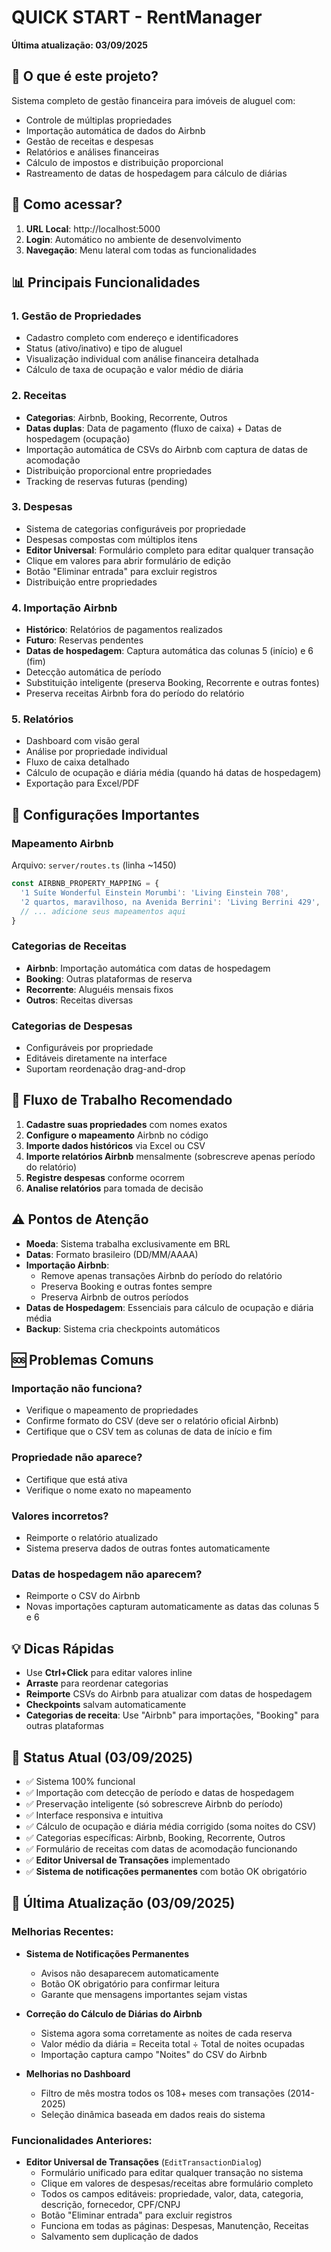 # QUICK START - RentManager
**Última atualização: 03/09/2025**

## 🎯 O que é este projeto?
Sistema completo de gestão financeira para imóveis de aluguel com:
- Controle de múltiplas propriedades
- Importação automática de dados do Airbnb
- Gestão de receitas e despesas  
- Relatórios e análises financeiras
- Cálculo de impostos e distribuição proporcional
- Rastreamento de datas de hospedagem para cálculo de diárias

## 🚀 Como acessar?
1. **URL Local**: http://localhost:5000
2. **Login**: Automático no ambiente de desenvolvimento
3. **Navegação**: Menu lateral com todas as funcionalidades

## 📊 Principais Funcionalidades

### 1. Gestão de Propriedades
- Cadastro completo com endereço e identificadores
- Status (ativo/inativo) e tipo de aluguel
- Visualização individual com análise financeira detalhada
- Cálculo de taxa de ocupação e valor médio de diária

### 2. Receitas
- **Categorias**: Airbnb, Booking, Recorrente, Outros
- **Datas duplas**: Data de pagamento (fluxo de caixa) + Datas de hospedagem (ocupação)
- Importação automática de CSVs do Airbnb com captura de datas de acomodação
- Distribuição proporcional entre propriedades
- Tracking de reservas futuras (pending)

### 3. Despesas
- Sistema de categorias configuráveis por propriedade
- Despesas compostas com múltiplos itens
- **Editor Universal**: Formulário completo para editar qualquer transação
- Clique em valores para abrir formulário de edição
- Botão "Eliminar entrada" para excluir registros
- Distribuição entre propriedades

### 4. Importação Airbnb
- **Histórico**: Relatórios de pagamentos realizados
- **Futuro**: Reservas pendentes
- **Datas de hospedagem**: Captura automática das colunas 5 (início) e 6 (fim)
- Detecção automática de período
- Substituição inteligente (preserva Booking, Recorrente e outras fontes)
- Preserva receitas Airbnb fora do período do relatório

### 5. Relatórios
- Dashboard com visão geral
- Análise por propriedade individual
- Fluxo de caixa detalhado
- Cálculo de ocupação e diária média (quando há datas de hospedagem)
- Exportação para Excel/PDF

## 🔧 Configurações Importantes

### Mapeamento Airbnb
Arquivo: `server/routes.ts` (linha ~1450)
```javascript
const AIRBNB_PROPERTY_MAPPING = {
  '1 Suíte Wonderful Einstein Morumbi': 'Living Einstein 708',
  '2 quartos, maravilhoso, na Avenida Berrini': 'Living Berrini 429',
  // ... adicione seus mapeamentos aqui
}
```

### Categorias de Receitas
- **Airbnb**: Importação automática com datas de hospedagem
- **Booking**: Outras plataformas de reserva
- **Recorrente**: Aluguéis mensais fixos
- **Outros**: Receitas diversas

### Categorias de Despesas
- Configuráveis por propriedade
- Editáveis diretamente na interface
- Suportam reordenação drag-and-drop

## 📝 Fluxo de Trabalho Recomendado

1. **Cadastre suas propriedades** com nomes exatos
2. **Configure o mapeamento** Airbnb no código
3. **Importe dados históricos** via Excel ou CSV
4. **Importe relatórios Airbnb** mensalmente (sobrescreve apenas período do relatório)
5. **Registre despesas** conforme ocorrem
6. **Analise relatórios** para tomada de decisão

## ⚠️ Pontos de Atenção

- **Moeda**: Sistema trabalha exclusivamente em BRL
- **Datas**: Formato brasileiro (DD/MM/AAAA)
- **Importação Airbnb**: 
  - Remove apenas transações Airbnb do período do relatório
  - Preserva Booking e outras fontes sempre
  - Preserva Airbnb de outros períodos
- **Datas de Hospedagem**: Essenciais para cálculo de ocupação e diária média
- **Backup**: Sistema cria checkpoints automáticos

## 🆘 Problemas Comuns

### Importação não funciona?
- Verifique o mapeamento de propriedades
- Confirme formato do CSV (deve ser o relatório oficial Airbnb)
- Certifique que o CSV tem as colunas de data de início e fim

### Propriedade não aparece?
- Certifique que está ativa
- Verifique o nome exato no mapeamento

### Valores incorretos?
- Reimporte o relatório atualizado
- Sistema preserva dados de outras fontes automaticamente

### Datas de hospedagem não aparecem?
- Reimporte o CSV do Airbnb
- Novas importações capturam automaticamente as datas das colunas 5 e 6

## 💡 Dicas Rápidas

- Use **Ctrl+Click** para editar valores inline
- **Arraste** para reordenar categorias
- **Reimporte** CSVs do Airbnb para atualizar com datas de hospedagem
- **Checkpoints** salvam automaticamente
- **Categorias de receita**: Use "Airbnb" para importações, "Booking" para outras plataformas

## 📌 Status Atual (03/09/2025)
- ✅ Sistema 100% funcional
- ✅ Importação com detecção de período e datas de hospedagem
- ✅ Preservação inteligente (só sobrescreve Airbnb do período)
- ✅ Interface responsiva e intuitiva
- ✅ Cálculo de ocupação e diária média corrigido (soma noites do CSV)
- ✅ Categorias específicas: Airbnb, Booking, Recorrente, Outros
- ✅ Formulário de receitas com datas de acomodação funcionando
- ✅ **Editor Universal de Transações** implementado
- ✅ **Sistema de notificações permanentes** com botão OK obrigatório

## 🔄 Última Atualização (03/09/2025)

### Melhorias Recentes:
- **Sistema de Notificações Permanentes**
  - Avisos não desaparecem automaticamente
  - Botão OK obrigatório para confirmar leitura
  - Garante que mensagens importantes sejam vistas

- **Correção do Cálculo de Diárias do Airbnb**
  - Sistema agora soma corretamente as noites de cada reserva
  - Valor médio da diária = Receita total ÷ Total de noites ocupadas
  - Importação captura campo "Noites" do CSV do Airbnb

- **Melhorias no Dashboard**
  - Filtro de mês mostra todos os 108+ meses com transações (2014-2025)
  - Seleção dinâmica baseada em dados reais do sistema

### Funcionalidades Anteriores:
- **Editor Universal de Transações** (`EditTransactionDialog`)
  - Formulário unificado para editar qualquer transação no sistema
  - Clique em valores de despesas/receitas abre formulário completo
  - Todos os campos editáveis: propriedade, valor, data, categoria, descrição, fornecedor, CPF/CNPJ
  - Botão "Eliminar entrada" para excluir registros
  - Funciona em todas as páginas: Despesas, Manutenção, Receitas
  - Salvamento sem duplicação de dados